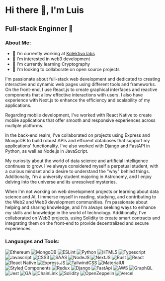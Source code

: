 # Hi there 👋, I'm Luis
## Full-stack Enginner 🚀
### About Me:
- 🔭 I’m currently working at [Kolektivo labs](https://www.kolektivo.co/)
- 👀 I'm interested in web3 development 
- 🌱 I'm currently learning Cryptography
- 💞️ I'm looking to collaborate on open source projects

I'm passionate about full-stack web development and dedicated to creating interactive and dynamic web pages using different tools and frameworks. On the front-end, I use React.js to create graphical interfaces and reactive components that allow effective interactions with users. I also have experience with Next.js to enhance the efficiency and scalability of my applications.

Regarding mobile development, I've worked with React Native to create mobile applications that offer smooth and responsive experiences across multiple platforms.

In the back-end realm, I've collaborated on projects using Express and MongoDB to build robust APIs and efficient databases that support my applications' functionality. I've also worked with Django and FastAPI in Python, as well as Node.js in JavaScript.

My curiosity about the world of data science and artificial intelligence continues to grow. I've always considered myself a perpetual student, with a curious mindset and a desire to understand the "why" behind things. Additionally, I'm a university student majoring in Astronomy, and I enjoy delving into the universe and its unresolved mysteries.

When I'm not working on web development projects or learning about data science and AI, I immerse myself in reading, studying, and contributing to the Web2 and Web3 development communities. I'm passionate about helping and sharing knowledge, and I'm always seeking ways to enhance my skills and knowledge in the world of technology. Additionally, I've collaborated on Web3 projects, using Solidity to create smart contracts and integrating them on the front-end to provide decentralized and secure experiences.

<h3 align="left">Languages and Tools:</h3>

![Ethereum](https://img.shields.io/badge/Ethereum-3C3C3D?style=for-the-badge&logo=Ethereum&logoColor=white)
![MongoDB](https://img.shields.io/badge/MongoDB-4EA94B?style=for-the-badge&logo=mongodb&logoColor=white)
![ESLint](https://img.shields.io/badge/eslint-3A33D1?style=for-the-badge&logo=eslint&logoColor=white)
![Python](https://img.shields.io/badge/Python-3776AB?style=for-the-badge&logo=python&logoColor=white)
![HTML5](https://img.shields.io/badge/HTML5-E34F26?style=for-the-badge&logo=html5&logoColor=white)
![Typescript](https://img.shields.io/badge/TypeScript-007ACC?style=for-the-badge&logo=typescript&logoColor=white)
![Javascript](https://img.shields.io/badge/JavaScript-F7DF1E?style=for-the-badge&logo=javascript&logoColor=black)
![CSS3](https://img.shields.io/badge/CSS3-1572B6?style=for-the-badge&logo=css3&logoColor=white)
![SAAS](https://img.shields.io/badge/Sass-CC6699?style=for-the-badge&logo=sass&logoColor=white)
![NodeJS](https://img.shields.io/badge/Node.js-43853D?style=for-the-badge&logo=node.js&logoColor=white)
![NextJS](https://img.shields.io/badge/next%20js-000000?style=for-the-badge&logo=nextdotjs&logoColor=white)
![Rust](https://img.shields.io/badge/Rust-000000?style=for-the-badge&logo=rust&logoColor=white)
![React](https://img.shields.io/badge/React-20232A?style=for-the-badge&logo=react&logoColor=61DAFB)
![React Native](https://img.shields.io/badge/React_Native-20232A?style=for-the-badge&logo=react&logoColor=61DAFB)
![Express.JS](https://img.shields.io/badge/Express.js-404D59?style=for-the-badge)
![TailwindCSS](https://img.shields.io/badge/Tailwind_CSS-38B2AC?style=for-the-badge&logo=tailwind-css&logoColor=white)
![MaterialUI](https://img.shields.io/badge/Material--UI-0081CB?style=for-the-badge&logo=material-ui&logoColor=white)
![Styled Components](https://img.shields.io/badge/styled--components-DB7093?style=for-the-badge&logo=styled-components&logoColor=white)
![Redux](https://img.shields.io/badge/Redux-593D88?style=for-the-badge&logo=redux&logoColor=white)
![Django](https://img.shields.io/badge/Django-092E20?style=for-the-badge&logo=django&logoColor=white)
![FastApi](https://img.shields.io/badge/fastapi-109989?style=for-the-badge&logo=FASTAPI&logoColor=white)
![AWS](https://img.shields.io/badge/Amazon_AWS-232F3E?style=for-the-badge&logo=amazon-aws&logoColor=white)
![GraphQL](https://img.shields.io/badge/GraphQl-E10098?style=for-the-badge&logo=graphql&logoColor=white)
![Jest](https://img.shields.io/badge/Jest-323330?style=for-the-badge&logo=Jest&logoColor=white)
![GA](https://img.shields.io/badge/Google%20Analytics-E37400?style=for-the-badge&logo=google%20analytics&logoColor=white)
![ChainLink](https://img.shields.io/badge/chainlink-375BD2?style=for-the-badge&logo=chainlink&logoColor=white)
![Solidity](https://img.shields.io/badge/Solidity-e6e6e6?style=for-the-badge&logo=solidity&logoColor=black)
![OpenZeppelin](https://img.shields.io/badge/OpenZeppelin-4E5EE4?logo=OpenZeppelin&logoColor=fff&style=for-the-badge)
![Vercel](https://img.shields.io/badge/Vercel-000000?style=for-the-badge&logo=vercel&logoColor=white)

